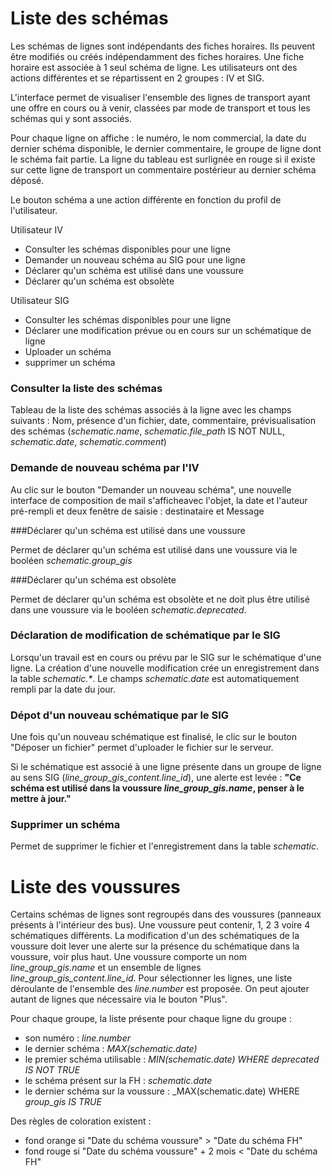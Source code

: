 # Liste des schémas

Les schémas de lignes sont indépendants des fiches horaires. Ils peuvent être modifiés ou créés indépendamment des fiches horaires. Une fiche horaire est associée à 1 seul schéma de ligne. Les utilisateurs ont des actions différentes et se répartissent en 2 groupes : IV et SIG.

L'interface permet de visualiser l'ensemble des lignes de transport ayant une offre en cours ou à venir, classées par mode de transport et tous les schémas qui y sont associés.

Pour chaque ligne on affiche : le numéro, le nom commercial, la date du dernier schéma disponible, le dernier commentaire, le groupe de ligne dont le schéma fait partie.
La ligne du tableau est surlignée en rouge si il existe sur cette ligne de transport un commentaire postérieur au dernier schéma déposé.

Le bouton schéma a une action différente en fonction du profil de l'utilisateur.

Utilisateur IV

* Consulter les schémas disponibles pour une ligne
* Demander un nouveau schéma au SIG pour une ligne
* Déclarer qu'un schéma est utilisé dans une voussure
* Déclarer qu'un schéma est obsolète

Utilisateur SIG

* Consulter les schémas disponibles pour une ligne
* Déclarer une modification prévue ou en cours sur un schématique de ligne
* Uploader un schéma 
* supprimer un schéma

### Consulter la liste des schémas

Tableau de la liste des schémas associés à la ligne avec les champs suivants : Nom, présence d'un fichier, date, commentaire, prévisualisation des schémas (_schematic.name_, _schematic.file_path_ IS NOT NULL, _schematic.date_, _schematic.comment_)

### Demande de nouveau schéma par l'IV

Au clic sur le bouton "Demander un nouveau schéma", une nouvelle interface de composition de mail s'afficheavec l'objet, la date et l'auteur pré-rempli et deux fenêtre de saisie : destinataire et Message

###Déclarer qu'un schéma est utilisé dans une voussure

Permet de déclarer qu'un schéma est utilisé dans une voussure via le booléen _schematic.group_gis_

###Déclarer qu'un schéma est obsolète

Permet de déclarer qu'un schéma est obsolète et ne doit plus être utilisé dans une voussure via le booléen _schematic.deprecated_.

### Déclaration de modification de schématique par le SIG

Lorsqu'un travail est en cours ou prévu par le SIG sur le schématique d'une ligne.
La création d'une nouvelle modification crée un enregistrement dans la table _schematic.*_. Le champs _schematic.date_ est automatiquement rempli par la date du jour.

### Dépot d'un nouveau schématique par le SIG

Une fois qu'un nouveau schématique est finalisé, le clic sur le bouton "Déposer un fichier" permet d'uploader le fichier sur le serveur.

Si le schématique est associé à une ligne présente dans un groupe de ligne au sens SIG (_line_group_gis_content.line_id_), une alerte est levée :
__"Ce schéma est utilisé dans la voussure _line_group_gis.name_, penser à le mettre à jour."__

### Supprimer un schéma

Permet de supprimer le fichier et l'enregistrement dans la table _schematic_.

# Liste des voussures

Certains schémas de lignes sont regroupés dans des voussures (panneaux présents à l'intérieur des bus). Une voussure peut contenir, 1, 2 3 voire 4 schématiques différents. La modification d'un des schématiques de la voussure doit lever une alerte sur la présence du schématique dans la voussure, voir plus haut.
Une voussure comporte un nom _line_group_gis.name_ et un ensemble de lignes _line_group_gis_content.line_id_. Pour sélectionner les lignes, une liste déroulante de l'ensemble des _line.number_ est proposée. On peut ajouter autant de lignes que nécessaire via le bouton "Plus".

Pour chaque groupe, la liste présente pour chaque ligne du groupe :

* son numéro : _line.number_
* le dernier schéma : _MAX(schematic.date)_
* le premier schéma utilisable : _MIN(schematic.date) WHERE _deprecated_ IS NOT TRUE_
* le schéma  présent sur la FH : _schematic.date_
* le dernier schéma  sur la voussure : _MAX(schematic.date) WHERE _group_gis IS TRUE_

Des règles de coloration existent : 

* fond orange si "Date du schéma voussure" > "Date du schéma FH"
* fond rouge si "Date du schéma voussure" + 2 mois < "Date du schéma FH"